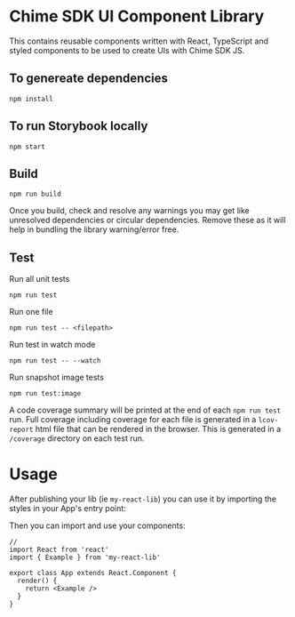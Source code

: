 # Chime SDK UI Component Library

This contains reusable components written with React, TypeScript and styled components to be used to create UIs with Chime SDK JS.

## To genereate dependencies

```
npm install
```

## To run Storybook locally

```
npm start
```

## Build

```
npm run build
```

Once you build, check and resolve any warnings you may get like unresolved dependencies or circular dependencies. Remove these as it will help in bundling the library warning/error free.

## Test

Run all unit tests
```
npm run test
```
Run one file 
```
npm run test -- <filepath>
```
Run test in watch mode
```
npm run test -- --watch
```
Run snapshot image tests
```
npm run test:image
```
  		  
A code coverage summary will be printed at the end of each `npm run test` run. Full coverage including coverage for each file is generated in a `lcov-report` html file that can be rendered in the browser. This is generated in a `/coverage` directory on each test run. 

# Usage

After publishing your lib (ie `my-react-lib`) you can use it by importing the styles in your App's entry point:



Then you can import and use your components:

```tsx
//
import React from 'react'
import { Example } from 'my-react-lib'

export class App extends React.Component {
  render() {
    return <Example />
  }
}
```
